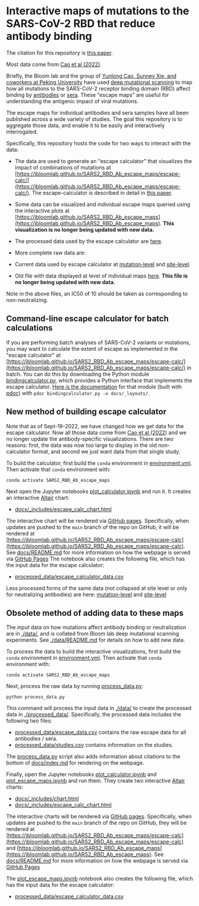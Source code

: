 # Interactive maps of mutations to the SARS-CoV-2 RBD that reduce antibody binding
The citation for this repository is [this paper](https://academic.oup.com/ve/article/8/1/veac021/6549895).

Most data come from [Cao et al (2022)](https://www.biorxiv.org/content/10.1101/2022.09.15.507787v1).

Briefly, the Bloom lab and the group of [Yunlong Cao, Sunney Xie, and coworkers at Peking University](https://www.biorxiv.org/content/10.1101/2021.12.07.470392v1) have used [deep mutational scanning](https://www.sciencedirect.com/science/article/pii/S1931312820306247) to map how all mutations to the SARS-CoV-2 receptor binding domain (RBD) affect binding by [antibodies](https://www.science.org/doi/10.1126/science.abf9302) or [sera](https://www.sciencedirect.com/science/article/pii/S1931312821000822).
These "escape maps" are useful for understanding the antigenic impact of viral mutations.

The escape maps for individual antibodies and sera samples have all been published across a wide variety of studies.
The goal this repository is to aggregate those data, and enable it to be easily and interactively interrogated.

Specifically, this repository hosts the code for two ways to interact with the data:

 - The data are used to generate an "escape calculator" that visualizes the impact of combinations of mutations at [https://jbloomlab.github.io/SARS2_RBD_Ab_escape_maps/escape-calc/](https://jbloomlab.github.io/SARS2_RBD_Ab_escape_maps/escape-calc/).
    The escape-calculator is described in detail in [this paper](https://academic.oup.com/ve/article/8/1/veac021/6549895).

 - Some data can be visualized and individual escape maps queried using the interactive plots at [https://jbloomlab.github.io/SARS2_RBD_Ab_escape_maps](https://jbloomlab.github.io/SARS2_RBD_Ab_escape_maps). **This visualization is no longer being updated with new data.**

 - The processed data used by the escape calculator are [here](processed_data/escape_calculator_data.csv).
 
 - More complete raw data are:
 
  - Current data used by escape calculator at [mutation-level](processed_data/escape_data_mutation.csv) and [site-level](processed_data/escape_data_site.csv).
 
  -  Old file with data displayed at level of individual maps [here](processed_data/escape_data.csv). **This file is no longer being updated with new data.**
  
Note in the above files, an IC50 of 10 should be taken as corresponding to non-neutralizing.

## Command-line escape calculator for batch calculations
If you are performing batch analyses of SARS-CoV-2 variants or mutations, you may want to calculate the extent of escape as implemented in the "escape calculator" at [https://jbloomlab.github.io/SARS2_RBD_Ab_escape_maps/escape-calc/](https://jbloomlab.github.io/SARS2_RBD_Ab_escape_maps/escape-calc/) in batch.
You can do this by downloading the Python module [bindingcalculator.py](bindingcalculator.py), which provides a Python interface that implements the escape calculator.
[Here is the documentation](https://jbloomlab.github.io/SARS2_RBD_Ab_escape_maps/bindingcalculator) for that module (built with [pdoc](https://pdoc.dev/docs/pdoc.html)) with `pdoc bindingcalculator.py -o docs/_layouts/`.

## **New** method of building escape calculator
Note that as of Sept-19-2022, we have changed how we get data for the escape calculator.
Now all those data come from [Cao et al (2022)](https://www.biorxiv.org/content/10.1101/2022.09.15.507787v1) and we no longer update the antibody-specific visualizations.
There are two reasons: first, the data was now too large to display in the old non-calculator format, and second we just want data from that single study.

To build the calculator, first build the `conda` environment in [environment.yml](environment.yml).
Then activate that `conda` environment with:

    conda activate SARS2_RBD_Ab_escape_maps

Next open the Jupyter notebooks [plot_calculator.ipynb](plot_calculator.ipynb) and run it.
It creates an interactive [Altair](https://altair-viz.github.io/) chart:

  - [docs/_includes/escape_calc_chart.html](docs/_includes/escape_calc_chart.html)

The interactive chart will be rendered via [GitHub pages](https://pages.github.com/).
Specifically, when updates are pushed to the `main` branch of the repo on GitHub, it will be rendered at [https://jbloomlab.github.io/SARS2_RBD_Ab_escape_maps/escape-calc](https://jbloomlab.github.io/SARS2_RBD_Ab_escape_maps/escape-calc).
See [docs/README.md](docs/README.md) for more information on how the webpage is served via [GitHub Pages](https://pages.github.com/)
The notebook also creates the following file, which has the input data for the escape calculator:

  - [processed_data/escape_calculator_data.csv](processed_data/escape_calculator_data.csv)
  
Less processed forms of the same data (not collapsed at site level or only for neutralizing antibodies) are here: [mutation-level](processed_data/escape_data_mutation.csv) and [site-level](processed_data/escape_data_site.csv)

## **Obsolete** method of adding data to these maps
The input data on how mutations affect antibody binding or neutralization are in [./data/](data), and is collated from Bloom lab deep mutational scanning experiments.
See [./data/README.md](data/README.md) for details on how to add new data.

To process the data to build the interactive visualizations, first build the `conda` environment in [environment.yml](environment.yml).
Then activate that `conda` environment with:

    conda activate SARS2_RBD_Ab_escape_maps

Next, process the raw data by running [process_data.py](process_data.py):

    python process_data.py

This command will process the input data in [./data/](data) to create the processed data in [./processed_data/](processed_data).
Specifically, the processed data includes the following two files:

 - [processed_data/escape_data.csv](processed_data/escape_data.csv) contains the raw escape data for all antibodies / sera.
 - [processed_data/studies.csv](processed_data/studies.csv) contains information on the studies.

The [process_data.py](process_data.py) script also adds information about citations to the bottom of [docs/index.md](docs/index.md) for rendering on the webpage.

Finally, open the Jupyter notebooks [plot_calculator.ipynb](plot_calculator.ipynb) and [plot_escape_maps.ipynb](plot_escape_maps.ipynb) and run them.
They create two interactive [Altair](https://altair-viz.github.io/) charts:

  - [docs/_includes/chart.html](docs/_includes/chart.html)
  - [docs/_includes/escape_calc_chart.html](docs/_includes/escape_calc_chart.html)

The interactive charts will be rendered via [GitHub pages](https://pages.github.com/).
Specifically, when updates are pushed to the `main` branch of the repo on GitHub, they will be rendered at [https://jbloomlab.github.io/SARS2_RBD_Ab_escape_maps/escape-calc](https://jbloomlab.github.io/SARS2_RBD_Ab_escape_maps/escape-calc)
and [https://jbloomlab.github.io/SARS2_RBD_Ab_escape_maps](https://jbloomlab.github.io/SARS2_RBD_Ab_escape_maps).
See [docs/README.md](docs/README.md) for more information on how the webpage is served via [GitHub Pages](https://pages.github.com/)

The [plot_escape_maps.ipynb](plot_escape_maps.ipynb) notebook also creates the following file, which has the input data for the escape calculator:

  - [processed_data/escape_calculator_data.csv](processed_data/escape_calculator_data.csv)
